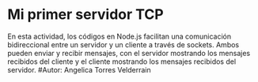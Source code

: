 # Mi primer servidor TCP
En esta actividad, los códigos en Node.js facilitan una comunicación bidireccional entre un servidor y un cliente a través de sockets. Ambos pueden enviar y recibir mensajes, con el servidor mostrando los mensajes recibidos del cliente y el cliente mostrando los mensajes recibidos del servidor.
#Autor: Angelica Torres Velderrain 
